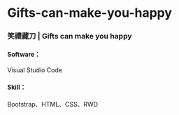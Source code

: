 # Gifts-can-make-you-happy

<div>
<h3>笑禮藏刀 | Gifts can make you happy</h3>
<h4>Software：</h4>
<p>Visual Studio Code</p>
<h4>Skill：</h4>
<p>Bootstrap、HTML、CSS、RWD</p>
</div>
